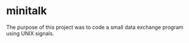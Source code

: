 # minitalk

The purpose of this project was to code a small data exchange program
using UNIX signals.
